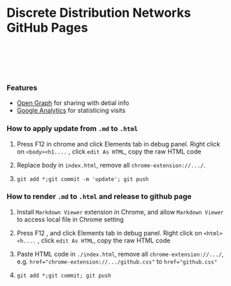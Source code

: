 # Discrete Distribution Networks  GitHub Pages

</br>
</br>
</br>
</br>

### Features
- [Open Graph](https://www.opengraph.xyz/url/https%3A%2F%2Fdiscrete-distribution-networks.github.io%2F) for sharing with detial info
- [Google Analytics](https://analytics.google.com/) for statisticing visits


### How to apply update from `.md` to `.html`

1. Press F12 in chrome and click Elements tab in debug panel. Right click on `<body><h1....` , click `edit As HTML`, copy the raw HTML code 

2. Replace body in `index.html`, remove all `chrome-extension://.../`.

3. `git add *;git commit -m 'update'; git push`

### How to render `.md` to `.html` and release to github page

1. Install `Markdown Viewer` extension in Chrome, and allow `Markdown Viewer` to access local file in Chrome setting

2. Press F12 , and click Elements tab in debug panel. Right click on `<html><h....` , click `edit As HTML`, copy the raw HTML code 

3. Paste HTML code in `./index.html`, remove all `chrome-extension://.../`, e.g. `href="chrome-extension://.../github.css"` to `href="github.css"`

4. `git add *;git commit; git push`